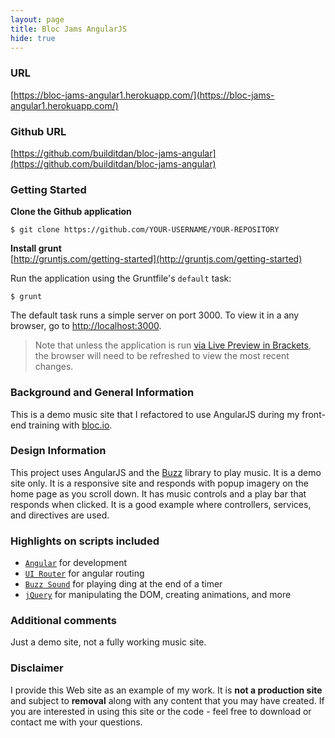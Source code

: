 ```yaml
---
layout: page
title: Bloc Jams AngularJS
hide: true
---
```

### URL
[https://bloc-jams-angular1.herokuapp.com/](https://bloc-jams-angular1.herokuapp.com/)

### Github URL
[https://github.com/builditdan/bloc-jams-angular](https://github.com/builditdan/bloc-jams-angular)

### Getting Started

**Clone the Github application**<br>
```
$ git clone https://github.com/YOUR-USERNAME/YOUR-REPOSITORY
```

**Install grunt**<br>
[http://gruntjs.com/getting-started](http://gruntjs.com/getting-started)

Run the application using the Gruntfile's `default` task:

```
$ grunt
```

The default task runs a simple server on port 3000. To view it in a any browser, go to [http://localhost:3000](http://localhost:3000).

>Note that unless the application is run [via Live Preview in Brackets](#use-in-brackets-live-preview), the browser will need to be refreshed to view the most recent changes.

### Background and General Information
This is a demo music site that I refactored to use AngularJS during my front-end training with [bloc.io](https://bloc.io).

### Design Information
This project uses AngularJS and the [Buzz](http://buzz.jaysalvat.com/) library to play music. It is a demo site only. It is a responsive site and responds with popup imagery on the home page as you scroll down. It has music controls and a play bar that responds when clicked. It is a good example where controllers, services, and directives are used.

### Highlights on scripts included
* [`Angular`](http://angular-ui.github.io/) for development
* [`UI Router`](https://github.com/angular-ui/ui-router) for angular routing
* [`Buzz Sound`](http://buzz.jaysalvat.com/) for playing ding at the end of a timer
* [`jQuery`](https://github.com/jquery/jquery) for manipulating the DOM, creating animations, and more


### Additional comments
Just a demo site, not a fully working music site.

### Disclaimer
I provide this Web site as an example of my work. It is **not a production site** and subject to **removal** along with any content that you may have created. If you are interested in using this site or the code - feel free to download or contact me with your questions.
